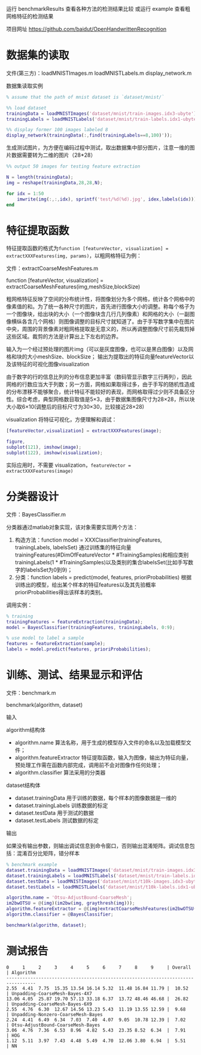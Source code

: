 
运行 benchmarkResults 查看各种方法的检测结果比较
或运行 example 查看粗网格特征的检测结果

项目网址 https://github.com/baidut/OpenHandwrittenRecognition

# 数据集的读取

文件(第三方)：loadMNISTImages.m loadMNISTLabels.m display_network.m

数据集读取实例

```matlab
% assume that the path of mnist dataset is `dataset/mnist/`

%% load dataset
trainingData = loadMNISTImages('dataset/mnist/train-images.idx3-ubyte');
trainingLabels = loadMNISTLabels('dataset/mnist/train-labels.idx1-ubyte');

%% display former 100 images labeled 8
display_network(trainingData(:,find(trainingLabels==8,100)'));
```

生成测试图片，为方便在编码过程中测试，取出数据集中部分图片，注意一维的图片数据需要转为二维的图片（28*28）

```matlab
%% output 50 images for testing feature extraction 

N = length(trainingData);
img = reshape(trainingData,28,28,N);

for idx = 1:50
    imwrite(img(:,:,idx), sprintf('test/%d(%d).jpg', idex,labels(idx)));
end
```

# 特征提取函数

特征提取函数的格式为`function [featureVector, visualization] = extractXXXFeatures(img, params)`，以粗网格特征为例：

文件：extractCoarseMeshFeatures.m

function [featureVector, visualization] = extractCoarseMeshFeatures(img,meshSize,blockSize)

粗网格特征反映了空间的分布统计性，将图像划分为多个网格，统计各个网格中的像素值的和。为了统一各种尺寸的图片，首先进行图像大小的调整。称每个格子为一个图像块，给出块的大小（一个图像块含几行几列像素）和网格的大小（一副图像横纵各含几个网格）则图像调整的目标尺寸就知道了。由于手写数字集中在图片中央，周围的背景像素对粗网格提取是无意义的，所以再调整图像尺寸前先裁剪掉这些区域。裁剪的方法是计算出上下左右的边界。

输入为一个经过预处理的图片img（可以是灰度图像，也可以是黑白图像）以及网格和块的大小meshSize、blockSize；
输出为提取出的特征向量featureVector以及该特征的可视化图像visualization

由于数字的行的信息比列的分布信息更加丰富（数码管显示数字三行两列），因此网格的行数应当大于列数；另一方面，网格如果取得过多，由于手写的随机性造成的分布漂移不能够聚合，统计特征不能较好的表现，而网格取得过少则不具备区分性。综合考虑，典型网格数目取值是5×3，由于数据集图像尺寸为28×28，所以块大小取6×10(调整后的目标尺寸为30×30，比较接近28×28)

visualization 将特征可视化，方便理解和调试：

```matlab
[featureVector,visualization] = extractXXXFeatures(image);

figure,
subplot(121), imshow(image);
subplot(122), imshow(visualization);
```

实际应用时，不需要 visualization，`featureVector = extractXXXFeatures(image)`

# 分类器设计

文件：BayesClassifier.m

分类器通过matlab对象实现，该对象需要实现两个方法：

1. 构造方法：function model = XXXClassifier(trainingFeatures, trainingLabels, labelsSet) 通过训练集的特征向量trainingFeatures(#DimOfFeatureVector * #TrainingSamples)和相应类别trainingLabels(1 * #TrainingSamples)以及类别的集合labelsSet(比如手写数字的labelsSet为0到9)；
2. 分类：function labels = predict(model, features, prioriProbabilities) 根据训练出的模型，给出某个样本的特征features以及其先验概率prioriProbabilities得出该样本的类别。

调用实例：

```matlab
% training
trainingFeatures = featureExtraction(trainingData);
model = BayesClassifier(trainingFeatures, trainingLabels, 0:9);

% use model to label a sample
features = featureExtraction(sample);
labels = model.predict(features, prioriProbabilities);
```

# 训练、测试、结果显示和评估

文件：benchmark.m

benchmark(algorithm, dataset)

输入

algorithm结构体

* algorithm.name 算法名称，用于生成的模型存入文件的命名以及加载模型文件；
* algorithm.featureExtractor 特征提取函数，输入为图像，输出为特征向量，预处理工作需在函数内部完成，调用前不会对图像作任何处理；
* algorithm.classifier 算法采用的分类器

dataset结构体

* dataset.trainingData 用于训练的数据，每个样本的图像数据是一维的
* dataset.trainingLabels 训练数据的标定
* dataset.testData 用于测试的数据
* dataset.testLabels 测试数据的标定

输出

如果没有输出参数，则输出调试信息到命令窗口，否则输出混淆矩阵。调试信息包括：混淆百分比矩阵，错分样本

```matlab
% benchmark example
dataset.trainingData = loadMNISTImages('dataset/mnist/train-images.idx3-ubyte');
dataset.trainingLabels = loadMNISTLabels('dataset/mnist/train-labels.idx1-ubyte');
dataset.testData = loadMNISTImages('dataset/mnist/t10k-images.idx3-ubyte');
dataset.testLabels = loadMNISTLabels('dataset/mnist/t10k-labels.idx1-ubyte');

algorithm.name = 'Otsu-AdjustBound-CoarseMesh';
im2bwOTSU = @(img)(im2bw(img, graythresh(img)));
algorithm.featureExtractor = @(img)extractCoarseMeshFeatures(im2bwOTSU(img),[5,3],[6,10]);
algorithm.classifier = @BayesClassifier;

benchmark(algorithm, dataset);
```

# 测试报告

```
0     1     2     3     4     5     6     7     8     9     | Overall | Algorithm
---------------------------------------------------------------------------------
2.55  4.41  7.75  15.35 13.54 16.14 5.32  11.48 16.84 11.79 |  10.52  | Unpadding-CoarseMesh-Bayes-4X7
13.06 4.05  25.87 19.70 57.13 33.18 6.37  13.72 48.46 46.68 |  26.82  | Unpadding-CoarseMesh-Bayes-6X9
2.55  4.76  6.30  12.67 14.56 13.23 5.43  11.19 13.55 12.59 |  9.68   | Unpadding-Nonzero-CoarseMesh-Bayes
2.24  4.41  6.49  6.34  7.03  7.40  4.07  9.05  10.78 12.39 |  7.02   | Otsu-AdjustBound-CoarseMesh-Bayes
3.06  4.76  7.36  6.53  8.96  4.82  5.43  23.35 8.52  6.34  |  7.91   | HOG
1.12  5.11  3.97  7.43  4.48  5.49  4.70  12.06 3.80  6.94  |  5.51   | NN
```